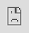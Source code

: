 ```yaml
---
title: ComSci
description: Some Computer Science info
layout: default
icon: music_video
---
```


<div style="z-index=1000;position:fixed;height:100%;width:100%;left:0;top:0;">
	<iframe height="100%" width="100%" src="https://www.youtube.com/embed/oHg5SJYRHA0?autoplay=1&controls=0" frameborder="0" allow="accelerometer; autoplay; encrypted-media; gyroscope; picture-in-picture" allowfullscreen></iframe>
</div>

<style>
html, body { margin: 0; }
.mdc-top-app-bar { display: none; }
</style>